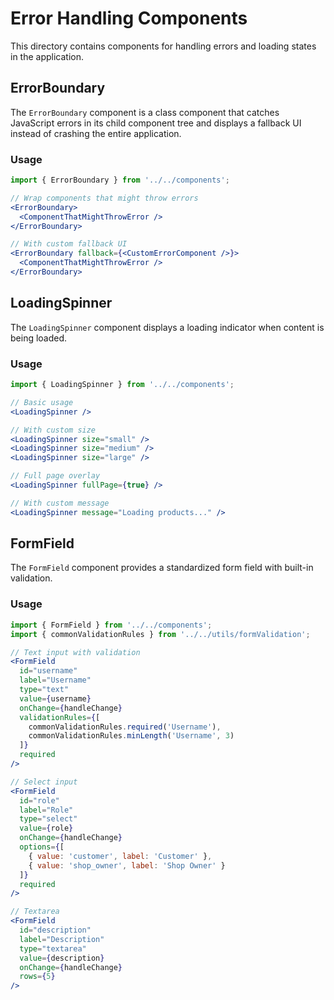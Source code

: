 # Error Handling Components

This directory contains components for handling errors and loading states in the application.

## ErrorBoundary

The `ErrorBoundary` component is a class component that catches JavaScript errors in its child component tree and displays a fallback UI instead of crashing the entire application.

### Usage

```jsx
import { ErrorBoundary } from '../../components';

// Wrap components that might throw errors
<ErrorBoundary>
  <ComponentThatMightThrowError />
</ErrorBoundary>

// With custom fallback UI
<ErrorBoundary fallback={<CustomErrorComponent />}>
  <ComponentThatMightThrowError />
</ErrorBoundary>
```

## LoadingSpinner

The `LoadingSpinner` component displays a loading indicator when content is being loaded.

### Usage

```jsx
import { LoadingSpinner } from '../../components';

// Basic usage
<LoadingSpinner />

// With custom size
<LoadingSpinner size="small" />
<LoadingSpinner size="medium" />
<LoadingSpinner size="large" />

// Full page overlay
<LoadingSpinner fullPage={true} />

// With custom message
<LoadingSpinner message="Loading products..." />
```

## FormField

The `FormField` component provides a standardized form field with built-in validation.

### Usage

```jsx
import { FormField } from '../../components';
import { commonValidationRules } from '../../utils/formValidation';

// Text input with validation
<FormField
  id="username"
  label="Username"
  type="text"
  value={username}
  onChange={handleChange}
  validationRules={[
    commonValidationRules.required('Username'),
    commonValidationRules.minLength('Username', 3)
  ]}
  required
/>

// Select input
<FormField
  id="role"
  label="Role"
  type="select"
  value={role}
  onChange={handleChange}
  options={[
    { value: 'customer', label: 'Customer' },
    { value: 'shop_owner', label: 'Shop Owner' }
  ]}
  required
/>

// Textarea
<FormField
  id="description"
  label="Description"
  type="textarea"
  value={description}
  onChange={handleChange}
  rows={5}
/>
```